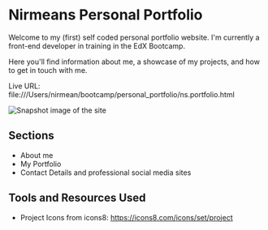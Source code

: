# Nirmeans Personal Portfolio
Welcome to my (first) self coded personal portfolio website. I'm currently a front-end developer in training in the EdX Bootcamp.

Here you'll find information about me, a showcase of my projects, and how to get in touch with me.

Live URL: file:///Users/nirmean/bootcamp/personal_portfolio/ns.portfolio.html

![Snapshot image of the site](../personal_portfolio/images/Screenshot%202023-11-28%20at%2022.18.19.png)

<h2>Sections</h2>

- About me
- My Portfolio
- Contact Details and professional social media sites

<h2>Tools and Resources Used</h2>

- Project Icons from icons8: https://icons8.com/icons/set/project

